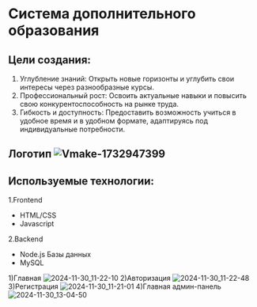 # Система дополнительного образования
## Цели создания:
1. Углубление знаний: Открыть новые горизонты и углубить свои интересы через разнообразные курсы.
2. Профессиональный рост: Освоить актуальные навыки и повысить свою конкурентоспособность на рынке труда. 
3. Гибкость и доступность: Предоставить возможность учиться в удобное время и в удобном формате, адаптируясь под индивидуальные потребности.
## Логотип ![Vmake-1732947399](https://github.com/user-attachments/assets/ac94d0e0-2e79-4366-bcce-4e4973f27038)
## Используемые технологии:
1.Frontend
+ HTML/CSS
+ Javascript

2.Backend
  + Node.js
Базы данных
+ MySQL
  
1)Главная
![2024-11-30_11-22-10](https://github.com/user-attachments/assets/5c5347e6-6cfa-4614-b20a-35a2ee34df7a)
2)Авторизация
![2024-11-30_11-22-48](https://github.com/user-attachments/assets/64962737-c6ec-41bd-a6c7-a072376922a2)
3)Регистрация
![2024-11-30_11-21-01](https://github.com/user-attachments/assets/b227d198-0408-423a-96de-b4b10cace7e1)
4)Главная админ-панель
![2024-11-30_13-04-50](https://github.com/user-attachments/assets/3015148f-ad81-4c9d-8ada-3c6061b0258f)


